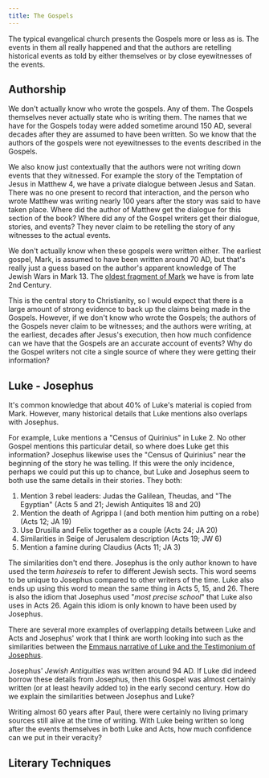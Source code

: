 ```yaml
---
title: The Gospels
---
```


<RedTitleBar
  title="The Gospels"
/>

The typical evangelical church presents the Gospels more or less as is. The events in them all really happened and that the authors are retelling historical events as told by either themselves or by close eyewitnesses of the events. 

## Authorship

<QuoteWithReference
  quote="The 'usual' consensus on the four canonical Gospels is that Mark was written around 70, Matthew around 80, Luke around 90, and John around 100."
  attribution="Richard Carrier"
  source="On the Historicty of Jesus, pg. 307"
/>

We don't actually know who wrote the gospels. Any of them. The Gospels themselves never actually state who is writing them. The names that we have for the Gospels today were added sometime around 150 AD, several decades after they are assumed to have been written. So we know that the authors of the gospels were not eyewitnesses to the events described in the Gospels.

We also know just contextually that the authors were not writing down events that they witnessed. For example the story of the Temptation of Jesus in Matthew 4, we have a private dialogue between Jesus and Satan. There was no one present to record that interaction, and the person who wrote Matthew was writing nearly 100 years after the story was said to have taken place. Where did the author of Matthew get the dialogue for this section of the book? Where did any of the Gospel writers get their dialogue, stories, and events? They never claim to be retelling the story of any witnesses to the actual events.

We don't actually know when these gospels were written either. The earliest gospel, Mark, is assumed to have been written around 70 AD, but that's really just a guess based on the author's apparent knowledge of The Jewish Wars in Mark 13. The [oldest fragment of Mark](https://www.christianheadlines.com/contributors/michael-foust/oldest-manuscript-of-gospel-of-mark-discovered.html) we have is from late 2nd Century.

This is the central story to Christianity, so I would expect that there is a large amount of strong evidence to back up the claims being made in the Gospels. However, if we don't know who wrote the Gospels; the authors of the Gospels never claim to be witnesses; and the authors were writing, at the earliest, decades after Jesus's execution, then how much confidence can we have that the Gospels are an accurate account of events? Why do the Gospel writers not cite a single source of where they were getting their information?

## Luke - Josephus

It's common knowledge that about 40% of Luke's material is copied from Mark. However, many historical details that Luke mentions also overlaps with Josephus.

<QuoteWithReference
  quote="More than any other Gospel writer, Luke includes references to the non-Christian world of affairs. Almost every incident of this kind that he mentions turns up somewhere in Josephus' narratives."
  attribution="Steve Mason"
  source="Josephus and the New Testament, pg. 205"
/>

For example, Luke mentions a "Census of Quirinius" in Luke 2. No other Gospel mentions this particular detail, so where does Luke get this information? Josephus likewise uses the "Census of Quirinius" near the beginning of the story he was telling. If this were the only incidence, perhaps we could put this up to chance, but Luke and Josephus seem to both use the same details in their stories. They both:

1. Mention 3 rebel leaders: Judas the Galilean, Theudas, and "The Egyptian" (Acts 5 and 21; Jewish Antiquites 18 and 20)
2. Mention the death of Agrippa I (and both mention him putting on a robe) (Acts 12; JA 19)
3. Use Drusilla and Felix together as a couple (Acts 24; JA 20)
4. Similarities in Seige of Jerusalem description (Acts 19; JW 6)
5. Mention a famine during Claudius (Acts 11; JA 3)

The similarities don't end there. Josephus is the only author known to have used the term *haireseis* to refer to different Jewish sects. This word seems to be unique to Josephus compared to other writers of the time. Luke also ends up using this word to mean the same thing in Acts 5, 15, and 26. There is also the idiom that Josephus used "*most precise school*" that Luke also uses in Acts 26. Again this idiom is only known to have been used by Josephus.

There are several more examples of overlapping details between Luke and Acts and Josephus' work that I think are worth looking into such as the similarities between the [Emmaus narrative of Luke and the Testimonium of Josephus](http://www.josephus.org/GoldbergJosephusLuke1995.pdf).

Josephus' *Jewish Antiquities* was written around 94 AD. If Luke did indeed borrow these details from Josephus, then this Gospel was almost certainly written (or at least heavily added to) in the early second century. How do we explain the similarities between Josephus and Luke? 

Writing almost 60 years after Paul, there were certainly no living primary sources still alive at the time of writing. With Luke being written so long after the events themselves in both Luke and Acts, how much confidence can we put in their veracity? 

<!--
## The Odyssey

In ancient education, students were taught how to read and write using Homer. They did this by rewriting certain passages of Homer, changing the vocabulary, or even writing in a similar style to Homer on different subjects. The author of Mark was  

<ScriptureQuote 
  reference="Illiad 24"
  quote="Priam, king of Troy, sets out at night to rescue the body of his son, Hector, from his murderer, Achilles. The journey was dangerous. He entered Achilles’ abode, and asked for the body of Hector. Achilles was amazed that Priam dared to enter his home. Achilles sent two soldiers to get the ransom, and summoned maidservants to ‘wash and anoint him’. Hector’s body had been saved from desecration. ‘So when the maids had bathed and anointed the body sleek with olive oil and wrapped it round and round in a braided battle-shirt and handsome battle-cape, then Achilles himself lifted it and placed it upon a bier’. [Hector’s bones would be placed in an ossuary, buried in the ground, and covered with stones.] [Priam left with the body at night and brought it to Troy for a fitting burial.] Cassandra was the first to see Priam coming with the bier in the wagon. Three women led in the lament: Andromache, Hecuba, and Helen. After elaborate preparations, they burned Hector’s body at dawn."
/>

<ScriptureQuote 
  reference="Mark 15:42-16:2"
  quote="When it was late, and since it was the day of Preparation, that is, the day before the sabbath, Joseph of Arimathea, a distinguished member of the council, who was also himself waiting expectantly for the kingdom of God, dared to go to Pilate and asked for the body of Jesus. Then Pilate was amazed that he might already be dead; and summoning the centurion, he asked him whether he had been dead for some time. [A woman earlier had anointed Jesus.] When he learned from the centurion that he was dead, he granted the body to Joseph. [Jesus’ rapid death and burial saved the corpse from desecration.] Then Joseph bought a linen cloth, and taking down the body, wrapped it in the linen cloth and placed it in a tomb that had been hewn out of rock. He then rolled a stone against the door of the tomb. Mary Magdalene and Mary the mother of Joses saw where the body was laid. When the sabbath was over, Mary Magdalene and Mary the mother of James, and Salome bought spices, so that they might go and anoint him. And very early on the first day of the week, when the sun had risen, they went to the tomb"
/>
-->

## Literary Techniques

